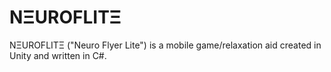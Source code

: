 # NΞUROFLITΞ

NΞUROFLITΞ ("Neuro Flyer Lite") is a mobile game/relaxation aid created in Unity and written in C#.
